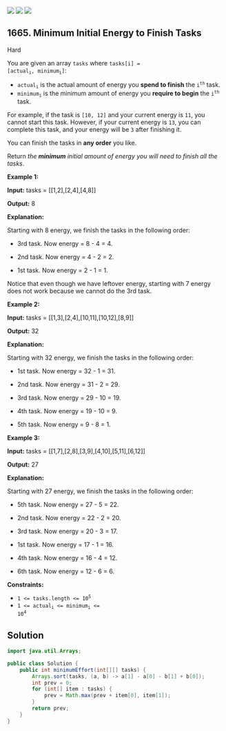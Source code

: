 [![](https://img.shields.io/github/stars/javadev/LeetCode-in-Java?label=Stars&style=flat-square)](https://github.com/javadev/LeetCode-in-Java)
[![](https://img.shields.io/github/forks/javadev/LeetCode-in-Java?label=Fork%20me%20on%20GitHub%20&style=flat-square)](https://github.com/javadev/LeetCode-in-Java/fork)
[![](https://img.shields.io/badge/-LeetCode%20in%20Kotlin-blue?style=flat-square)](https://github.com/javadev/LeetCode-in-Kotlin)

## 1665\. Minimum Initial Energy to Finish Tasks

Hard

You are given an array `tasks` where <code>tasks[i] = [actual<sub>i</sub>, minimum<sub>i</sub>]</code>:

*   <code>actual<sub>i</sub></code> is the actual amount of energy you **spend to finish** the <code>i<sup>th</sup></code> task.
*   <code>minimum<sub>i</sub></code> is the minimum amount of energy you **require to begin** the <code>i<sup>th</sup></code> task.

For example, if the task is `[10, 12]` and your current energy is `11`, you cannot start this task. However, if your current energy is `13`, you can complete this task, and your energy will be `3` after finishing it.

You can finish the tasks in **any order** you like.

Return _the **minimum** initial amount of energy you will need_ _to finish all the tasks_.

**Example 1:**

**Input:** tasks = \[\[1,2],[2,4],[4,8]]

**Output:** 8

**Explanation:**

Starting with 8 energy, we finish the tasks in the following order:

   - 3rd task. Now energy = 8 - 4 = 4.

   - 2nd task. Now energy = 4 - 2 = 2.

   - 1st task. Now energy = 2 - 1 = 1.
   
Notice that even though we have leftover energy, starting with 7 energy does not work because we cannot do the 3rd task.

**Example 2:**

**Input:** tasks = \[\[1,3],[2,4],[10,11],[10,12],[8,9]]

**Output:** 32

**Explanation:**

Starting with 32 energy, we finish the tasks in the following order:

   - 1st task. Now energy = 32 - 1 = 31.

   - 2nd task. Now energy = 31 - 2 = 29.

   - 3rd task. Now energy = 29 - 10 = 19.
   
   - 4th task. Now energy = 19 - 10 = 9.
   
   - 5th task. Now energy = 9 - 8 = 1.

**Example 3:**

**Input:** tasks = \[\[1,7],[2,8],[3,9],[4,10],[5,11],[6,12]]

**Output:** 27

**Explanation:**

Starting with 27 energy, we finish the tasks in the following order:

   - 5th task. Now energy = 27 - 5 = 22.
   
   - 2nd task. Now energy = 22 - 2 = 20.
   
   - 3rd task. Now energy = 20 - 3 = 17.
   
   - 1st task. Now energy = 17 - 1 = 16.
   
   - 4th task. Now energy = 16 - 4 = 12.
   
   - 6th task. Now energy = 12 - 6 = 6. 

**Constraints:**

*   <code>1 <= tasks.length <= 10<sup>5</sup></code>
*   <code>1 <= actual<sub>i</sub> <= minimum<sub>i</sub> <= 10<sup>4</sup></code>

## Solution

```java
import java.util.Arrays;

public class Solution {
    public int minimumEffort(int[][] tasks) {
        Arrays.sort(tasks, (a, b) -> a[1] - a[0] - b[1] + b[0]);
        int prev = 0;
        for (int[] item : tasks) {
            prev = Math.max(prev + item[0], item[1]);
        }
        return prev;
    }
}
```